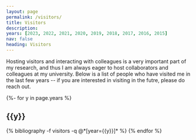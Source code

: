 ```yaml
---
layout: page
permalink: /visitors/
title: Visitors
description:  
years: [2023, 2022, 2021, 2020, 2019, 2018, 2017, 2016, 2015]
nav: false
heading: Visitors
---
```


<div class="publications">


Hosting visitors and interacting with colleagues is a very important part of my research, and thus I am always eager to host collaborators and colleagues at my university. Below is a list of people who have visited me in the last few years -- if you are interested in visiting in the futre, please do reach out. 


{%- for y in page.years %}
  <h2 class="year">{{y}}</h2>
  {% bibliography -f visitors -q @*[year={{y}}]* %}
{% endfor %}

</div>
